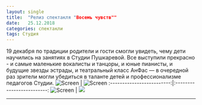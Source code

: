 ```yaml
---
layout: single
title:  "Релиз спектакля "Восемь чувств""
date:   25.12.2018
categories: спектакли
tags: Студия
---
```

19 декабря по традиции родители и гости смогли увидеть, чему  дети научились на занятиях в Студии Пушкаревой. Все выступили прекрасно  - и самые маленькие вокалисты и танцоры, и юные пианисты, и будущие звезды эстрады, и театральный класс АнФас — в очередной раз зрители могли убедиться в таланте  детей и профессионализме педагогов Студии. 
 ![Screen](https://tkrivko.github.io/assets/images/25-12-2018-otchetnyi-concert-pushkarevoi/screen-1.png) |  ![Screen](https://tkrivko.github.io/assets/images/25-12-2018-otchetnyi-concert-pushkarevoi/screen-2.jpg)
:-------------------------:|:-------------------------:
![Screen](https://...Ocean.png)  |  ![](https://...Dark.png)


----


[jekyll-docs]: https://jekyllrb.com/docs/home
[jekyll-gh]:   https://github.com/jekyll/jekyll
[jekyll-talk]: https://talk.jekyllrb.com/